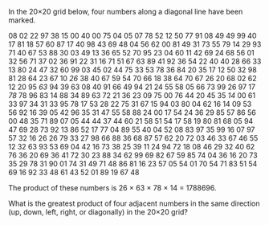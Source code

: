 In the 20×20 grid below, four numbers along a diagonal line have been marked.

08 02 22 97 38 15 00 40  00  75  04  05  07 78 52 12 50 77 91 08
49 49 99 40 17 81 18 57  60  87  17  40  98 43 69 48 04 56 62 00
81 49 31 73 55 79 14 29  93  71  40  67  53 88 30 03 49 13 36 65
52 70 95 23 04 60 11 42  69  24  68  56  01 32 56 71 37 02 36 91
22 31 16 71 51 67 63 89  41  92  36  54  22 40 40 28 66 33 13 80
24 47 32 60 99 03 45 02  44  75  33  53  78 36 84 20 35 17 12 50
32 98 81 28 64 23 67 10 *26* 38  40  67  59 54 70 66 18 38 64 70
67 26 20 68 02 62 12 20  95 *63* 94  39  63 08 40 91 66 49 94 21
24 55 58 05 66 73 99 26  97  17 *78* 78  96 83 14 88 34 89 63 72
21 36 23 09 75 00 76 44  20  45  35 *14* 00 61 33 97 34 31 33 95
78 17 53 28 22 75 31 67  15  94  03  80  04 62 16 14 09 53 56 92
16 39 05 42 96 35 31 47  55  58  88  24  00 17 54 24 36 29 85 57
86 56 00 48 35 71 89 07  05  44  44  37  44 60 21 58 51 54 17 58
19 80 81 68 05 94 47 69  28  73  92  13  86 52 17 77 04 89 55 40
04 52 08 83 97 35 99 16  07  97  57  32  16 26 26 79 33 27 98 66
88 36 68 87 57 62 20 72  03  46  33  67  46 55 12 32 63 93 53 69
04 42 16 73 38 25 39 11  24  94  72  18  08 46 29 32 40 62 76 36
20 69 36 41 72 30 23 88  34  62  99  69  82 67 59 85 74 04 36 16
20 73 35 29 78 31 90 01  74  31  49  71  48 86 81 16 23 57 05 54
01 70 54 71 83 51 54 69  16  92  33  48  61 43 52 01 89 19 67 48
  
The product of these numbers is 26 × 63 × 78 × 14 = 1788696.

What is the greatest product of four adjacent numbers in the same direction (up, down, left, right, or diagonally) in the 20×20 grid?